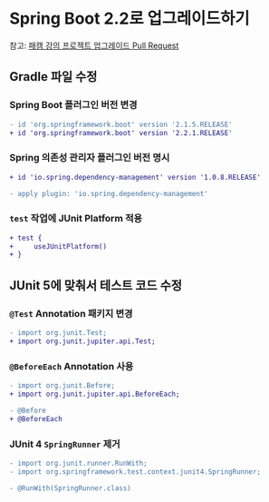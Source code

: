 # Spring Boot 2.2로 업그레이드하기

참고: [패캠 강의 프로젝트 업그레이드 Pull Request](http://j.mp/2Yfc6ZW)

## Gradle 파일 수정

### Spring Boot 플러그인 버전 변경

```diff
- id 'org.springframework.boot' version '2.1.5.RELEASE'
+ id 'org.springframework.boot' version '2.2.1.RELEASE'
```

### Spring 의존성 관리자 플러그인 버전 명시

```diff
+ id 'io.spring.dependency-management' version '1.0.8.RELEASE'
```

```diff
- apply plugin: 'io.spring.dependency-management'
```

### `test` 작업에 JUnit Platform 적용

```diff
+ test {
+     useJUnitPlatform()
+ }
```

## JUnit 5에 맞춰서 테스트 코드 수정

### `@Test` Annotation 패키지 변경

```diff
- import org.junit.Test;
+ import org.junit.jupiter.api.Test;
```

### `@BeforeEach` Annotation 사용

```diff
- import org.junit.Before;
+ import org.junit.jupiter.api.BeforeEach;
```

```diff
- @Before
+ @BeforeEach
```

### JUnit 4 `SpringRunner` 제거

```diff
- import org.junit.runner.RunWith;
- import org.springframework.test.context.junit4.SpringRunner;
```

```diff
- @RunWith(SpringRunner.class)
```
